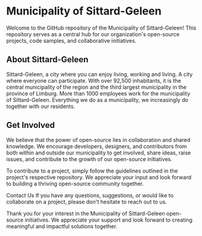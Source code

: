 # Municipality of Sittard-Geleen #
Welcome to the GitHub repository of the Municipality of Sittard-Geleen! This repository serves as a central hub for our organization's open-source projects, code samples, and collaborative initiatives.

## About Sittard-Geleen ##
Sittard-Geleen, a city where you can enjoy living, working and living. A city where everyone can participate. With over 92,500 inhabitants, it is the central municipality of the region and the third largest municipality in the province of Limburg. More than 1000 employees work for the municipality of Sittard-Geleen. Everything we do as a municipality, we increasingly do together with our residents.

## Get Involved ##
We believe that the power of open-source lies in collaboration and shared knowledge. We encourage developers, designers, and contributors from both within and outside our municipality to get involved, share ideas, raise issues, and contribute to the growth of our open-source initiatives.

To contribute to a project, simply follow the guidelines outlined in the project's respective repository. We appreciate your input and look forward to building a thriving open-source community together.

Contact Us If you have any questions, suggestions, or would like to collaborate on a project, please don't hesitate to reach out to us.

Thank you for your interest in the Municipality of Sittard-Geleen open-source initiatives. We appreciate your support and look forward to creating meaningful and impactful solutions together.
